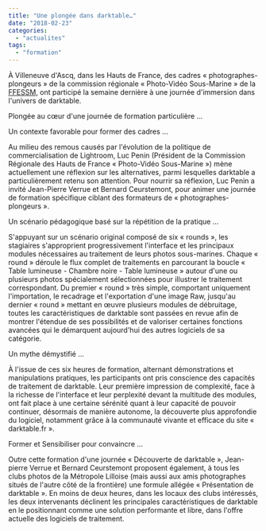 ```yaml
---
title: "Une plongée dans darktable…"
date: "2018-02-23"
categories: 
  - "actualites"
tags: 
  - "formation"
---
```


À Villeneuve d'Ascq, dans les Hauts de France, des cadres « photographes-plongeurs » de la commission régionale « Photo-Vidéo Sous-Marine » de la [FFESSM,](https://fr.wikipedia.org/wiki/F%C3%A9d%C3%A9ration_fran%C3%A7aise_d'%C3%A9tudes_et_de_sports_sous-marins) ont participé la semaine dernière à une journée d'immersion dans l'univers de darktable.

Plongée au cœur d'une journée de formation particulière …

Un contexte favorable pour former des cadres …

Au milieu des remous causés par l'évolution de la politique de commercialisation de Lightroom, Luc Penin (Président de la Commission Régionale des Hauts de France « Photo-Vidéo Sous-Marine ») mène actuellement une réflexion sur les alternatives, parmi lesquelles darktable a particulièrement retenu son attention. Pour nourrir sa réflexion, Luc Penin a invité Jean-Pierre Verrue et Bernard Ceurstemont, pour animer une journée de formation spécifique ciblant des formateurs de « photographes-plongeurs ».

Un scénario pédagogique basé sur la répétition de la pratique …

S'appuyant sur un scénario original composé de six « rounds », les stagiaires s'approprient progressivement l'interface et les principaux modules nécessaires au traitement de leurs photos sous-marines. Chaque « round » déroule le flux complet de traitements en parcourant la boucle « Table lumineuse - Chambre noire - Table lumineuse » autour d'une ou plusieurs photos spécialement sélectionnées pour illustrer le traitement correspondant. Du premier « round » très simple, comportant uniquement l'importation, le recadrage et l'exportation d'une image Raw, jusqu'au dernier « round » mettant en œuvre plusieurs modules de débruitage, toutes les caractéristiques de darktable sont passées en revue afin de montrer l'étendue de ses possibilités et de valoriser certaines fonctions avancées qui le démarquent aujourd'hui des autres logiciels de sa catégorie.

Un mythe démystifié …

À l'issue de ces six heures de formation, alternant démonstrations et manipulations pratiques, les participants ont pris conscience des capacités de traitement de darktable. Leur première impression de complexité, face à la richesse de l'interface et leur perplexité devant la multitude des modules, ont fait place à une certaine sérénité quant à leur capacité de pouvoir continuer, désormais de manière autonome, la découverte plus approfondie du logiciel, notamment grâce à la communauté vivante et efficace du site « darktable.fr ».

Former et Sensibiliser pour convaincre …

Outre cette formation d'une journée « Découverte de darktable », Jean-pierre Verrue et Bernard Ceurstemont proposent également, à tous les clubs photos de la Métropole Lilloise (mais aussi aux amis photographes situés de l'autre côté de la frontière) une formule allégée « Présentation de darktable ». En moins de deux heures, dans les locaux des clubs intéressés, les deux intervenants déclinent les principales caractéristiques de darktable en le positionnant comme une solution performante et libre, dans l'offre actuelle des logiciels de traitement.[](#sdfootnote1anc)
